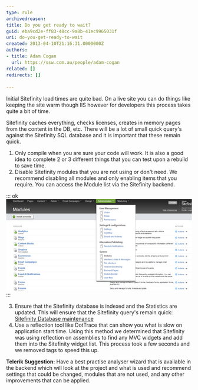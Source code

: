 ```yaml
---
type: rule
archivedreason: 
title: Do you get ready to wait?
guid: eba9cd2e-ff83-48cc-9a8b-41ec9965031f
uri: do-you-get-ready-to-wait
created: 2013-04-10T21:16:31.0000000Z
authors:
- title: Adam Cogan
  url: https://ssw.com.au/people/adam-cogan
related: []
redirects: []

---
```


Initial Sitefinity load times are quite bad.
On a live site you can do things like keeping the site warm though IIS however for developers this process takes quite a bit of time.

<!--endintro-->

Sitefinity caches everything, checks licenses, creates in memory pages from the content in the DB, etc.
There will be a lot of small quick query's against the Sitefinity SQL database and it is important that these remain quick.

1. Only compile when you are sure your code will work. It is also a good idea to complete 2 or 3 different things that you can test upon a rebuild to save time.
2. Disable Sitefinity modules that you are not using or don't need.
We recommend disabling all modules and only enabling items that you require.
    You can access the Module list via the Sitefinity backend.


::: ok  
![Figure: Administration -&gt; System -&gt; Modules](sitefinity-admin-module.jpg)  
:::

3. Ensure that the Sitefinity database is indexed and the Statistics are updated.
This will ensure that the Sitefinity query's remain quick: [Sitefinity Database maintenance](http://knowledgebase.progress.com/articles/Article/Sitefinity-Database-maintenance)
4. Use a reflection tool like DotTrace that can show you what is slow on application start time.
Using this method we determined that Sitefinity was using reflection on assemblies to find any MVC widgets and add them into the Sitefinity widget list. This process took a few seconds and we removed tags to speed this up.


**Telerik Suggestion:** Have a best practise analyser wizard that is available in the backend which will look at the project and what is used and recommend settings that could be changed, modules that are not used, and any other improvements that can be applied.
